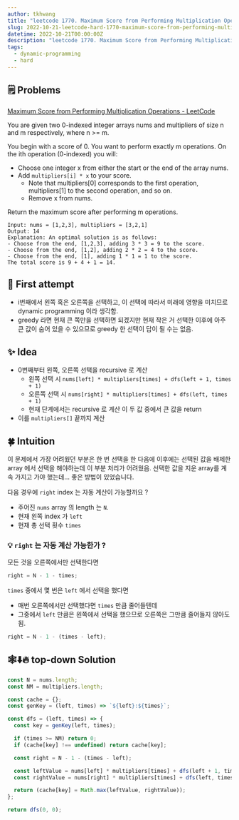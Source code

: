 ```yaml
---
author: tkhwang
title: "leetcode 1770. Maximum Score from Performing Multiplication Operations | hard | dynamic-programming"
slug: 2022-10-21-leetcode-hard-1770-maximum-score-from-performing-multiplication-operations
datetime: 2022-10-21T00:00:00Z
description: "leetcode 1770. Maximum Score from Performing Multiplication Operations | javascript | hard | dynamic-programming"
tags:
  - dynamic-programming
  - hard
---
```


## 🗒️ Problems

[Maximum Score from Performing Multiplication Operations - LeetCode](https://leetcode.com/problems/maximum-score-from-performing-multiplication-operations/)

You are given two 0-indexed integer arrays nums and multipliers of size n and m respectively, where n >= m.

You begin with a score of 0. You want to perform exactly m operations. On the ith operation (0-indexed) you will:

- Choose one integer x from either the start or the end of the array nums.
- Add `multipliers[i] * x` to your score.
  - Note that multipliers[0] corresponds to the first operation, multipliers[1] to the second operation, and so on.
  - Remove x from nums.

Return the maximum score after performing m operations.

```
Input: nums = [1,2,3], multipliers = [3,2,1]
Output: 14
Explanation: An optimal solution is as follows:
- Choose from the end, [1,2,3], adding 3 * 3 = 9 to the score.
- Choose from the end, [1,2], adding 2 * 2 = 4 to the score.
- Choose from the end, [1], adding 1 * 1 = 1 to the score.
The total score is 9 + 4 + 1 = 14.
```

## 🤔 First attempt

- i번째에서 왼쪽 혹은 오른쪽을 선택하고, 이 선택에 따라서 미래에 영향을 미치므로 dynamic programming 이라 생각함.
- greedy 라면 현재 큰 쪽만을 선택하면 되겠지만 현재 작은 거 선택한 이후에 아주 큰 값이 숨어 있을 수 있으므로 greedy 한 선택이 답이 될 수는 없음.

## ✨ Idea

- 0번째부터 왼쪽, 오른쪽 선택을 recursive 로 계산
  - 왼쪽 선택 시 `nums[left] * multipliers[times] + dfs(left + 1, times + 1)`
  - 오른쪽 선택 시 `nums[right] * multipliers[times] + dfs(left, times + 1)`
  - 현재 단계에서는 recursive 로 계산 이 두 값 중에서 큰 값을 return
- 이를 `multipliers[]` 끝까지 계산

## 🍀 Intuition

이 문제에서 가장 어려웠던 부분은 한 번 선택을 한 다음에 이후에는 선택된 값을 배제한 array 에서 선택을 해야하는데 이 부분 처리가 어려웠음. 선택한 값을 지운 array를 계속 가지고 가야 했는데... 좋은 방법이 있었습니다.

다음 경우에 `right` index 는 자동 계산이 가능할까요 ?

- 주어진 `nums` array 의 length 는 `N`.
- 현재 왼쪽 index 가 `left`
- 현재 총 선택 횟수 `times`

### 💡 `right` 는 자동 계산 가능한가 ?

모든 것을 오른쪽에서만 선택한다면

```javascript
right = N - 1 - times;
```

`times` 중에서 몇 번은 `left` 에서 선택을 했다면

- 매번 오른쪽에서만 선택했다면 `times` 만큼 줄어들텐데
- 그중에서 `left` 만큼은 왼쪽에서 선택을 했으므로 오른쪽은 그만큼 줄어들지 않아도 됨.

```javascript
right = N - 1 - (times - left);
```

## 🕸️⬇️🔥 top-down Solution

```javascript
const N = nums.length;
const NM = multipliers.length;

const cache = {};
const genKey = (left, times) => `${left}:${times}`;

const dfs = (left, times) => {
  const key = genKey(left, times);

  if (times >= NM) return 0;
  if (cache[key] !== undefined) return cache[key];

  const right = N - 1 - (times - left);

  const leftValue = nums[left] * multipliers[times] + dfs(left + 1, times + 1);
  const rightValue = nums[right] * multipliers[times] + dfs(left, times + 1);

  return (cache[key] = Math.max(leftValue, rightValue));
};

return dfs(0, 0);
```
